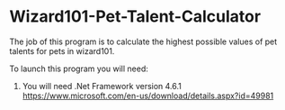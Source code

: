 # Wizard101-Pet-Talent-Calculator
The job of this program is to calculate the highest possible values of pet talents for pets in wizard101.

To launch this program you will need:
1. You will need .Net Framework version 4.6.1 
https://www.microsoft.com/en-us/download/details.aspx?id=49981

